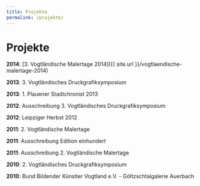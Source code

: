 ```yaml
---
title: Projekte
permalink: /projekte/
---
```

# Projekte

__2014__: [3. Vogtländische Malertage 2014]({{ site.url }}/vogtlaendische-malertage-2014)

__2013__: 3. Vogtländisches Druckgrafiksymposium

__2013__: 1. Plauener Stadtchronist 2013

__2012__: Ausschreibung 3. Vogtländisches Druckgrafiksymposium

__2012__: Leipziger Herbst 2012

__2011__: 2. Vogtländische Malertage

__2011__: Ausschreibung Edition einhundert

__2011__: Ausschreibung 2. Vogtländische Malertage

__2010__: 2. Vogtländisches Druckgrafiksymposium

__2010__: Bund Bildender Künstler Vogtland e.V. - Göltzschtalgalerie Auerbach

